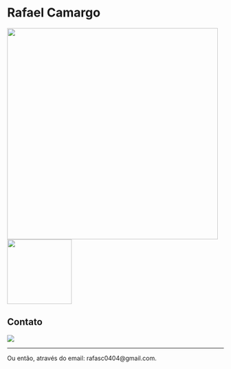 # Rafael Camargo 

  <a href="https://github.com/rafaelsc04">
   <img width="490rem" align="center" src="https://github-readme-stats.vercel.app/api/?username=rafaelsc04&show_icons=true&hide=prs,issues&theme=dark" />
  </a>

  <a href="https://github.com/rafaelsc04">
    <img height="150em" align="center" src="https://github-readme-stats.vercel.app/api/top-langs/?username=rafaelsc04&layout=compact&theme=dark" />
  </a>

 
## Contato

<div>
<a href="https://www.linkedin.com/in/r-camargo" target="_blank"><img src="https://img.shields.io/badge/-LinkedIn-%230077B5?style=for-the-badge&logo=linkedin&logoColor=white" target="_blank"></a>
</div> 

----
  
<p>Ou então, através do email: <a mailto="rafasc0404@gmail.com">rafasc0404@gmail.com</a>.</p>
